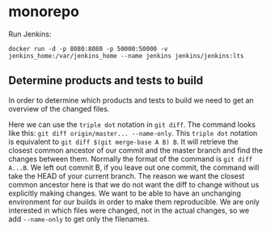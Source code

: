 # monorepo

Run Jenkins:

`docker run -d -p 8080:8080 -p 50000:50000 -v jenkins_home:/var/jenkins_home --name jenkins jenkins/jenkins:lts`


## Determine products and tests to build
In order to determine which products and tests to build we need to get an overview of the changed files.

Here we can use the `triple dot` notation in `git diff`. 
The command looks like this: `git diff origin/master... --name-only`. 
This `triple dot` notation is equivalent to `git diff $(git merge-base A B) B`. It will retrieve the closest common ancestor of our commit and the master branch and find the changes between them. Normally the format of the command is `git diff A...B`. We left out commit B, if you leave out one commit, the command will take the HEAD of your current branch.
The reason we want the closest common ancestor here is that we do not want the diff to change without us explicitly making changes. We want to be able to have an unchanging environment for our builds in order to make them reproducible.
We are only interested in which files were changed, not in the actual changes, so we add `--name-only` to get only the filenames.